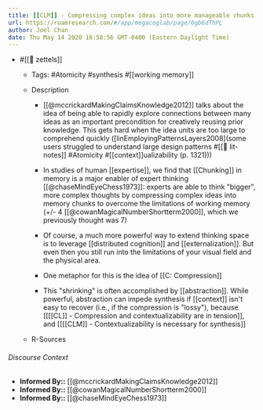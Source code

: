 ```yaml
---
title: [[CLM]] - Compressing complex ideas into more manageable chunks facilitates more complex thought
url: https://roamresearch.com/#/app/megacoglab/page/0gb6dThPL
author: Joel Chan
date: Thu May 14 2020 16:58:56 GMT-0400 (Eastern Daylight Time)
---
```


- #[[🌲 zettels]]

    - Tags: #Atomicity #synthesis #[[working memory]]

    - Description

        - [[@mccrickardMakingClaimsKnowledge2012]] talks about the idea of being able to rapidly explore connections between many ideas as an important precondition for creatively reusing prior knowledge. This gets hard when the idea units are too large to comprehend quickly ([linEmployingPatternsLayers2008](some users struggled to understand large design patterns #[[📝 lit-notes]] #Atomicity #[[context]]ualizability (p. 1321)))

        - In studies of human [[expertise]], we find that [[Chunking]] in memory is a major enabler of expert thinking [[@chaseMindEyeChess1973]]: experts are able to think "bigger", more complex thoughts by compressing complex ideas into memory chunks to overcome the limitations of working memory (+/- 4 [[@cowanMagicalNumberShortterm2000]], which we previously thought was 7)

        - Of course, a much more powerful way to extend thinking space is to leverage [[distributed cognition]] and [[externalization]]. But even then you still run into the limitations of your visual field and the physical area.

        - One metaphor for this is the idea of [[C: Compression]]

        - This "shrinking" is often accomplished by [[abstraction]]. While powerful, abstraction can impede synthesis if [[context]] isn't easy to recover (i.e., if the compression is "lossy"), because [[[[CL]] - Compression and contextualizability are in tension]], and [[[[CLM]] - Contextualizability is necessary for synthesis]]

    - R-Sources

###### Discourse Context

- **Informed By::** [[@mccrickardMakingClaimsKnowledge2012]]
- **Informed By::** [[@cowanMagicalNumberShortterm2000]]
- **Informed By::** [[@chaseMindEyeChess1973]]
